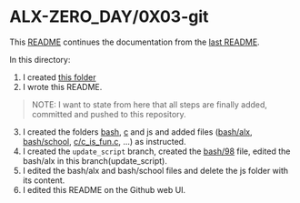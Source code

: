# ALX-ZERO_DAY/0X03-git

This [README](./README.md) continues the documentation from the [last README](../README.md).

In this directory:
1. I created [this folder](.)
2. I wrote this README.

> NOTE: I want to state from here that all steps are finally added, committed and pushed to this repository.

3. I created the folders [bash](./bash), [c](./c) and js and added files ([bash/alx](./bash/alx), [bash/school](./bash/school), [c/c_is_fun.c](./c/c_is_fun.c), ...) as instructed.
4. I created the `update_script` branch, created the [bash/98](./bash/98) file, edited the bash/alx in this branch(update_script).
5. I edited the bash/alx and bash/school files and delete the js folder with its content.
6. I edited this README on the Github web UI.

